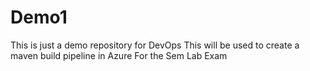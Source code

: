 # Demo1
This is just a demo repository for DevOps
This will be used to create a maven build pipeline in Azure 
For the Sem Lab Exam
